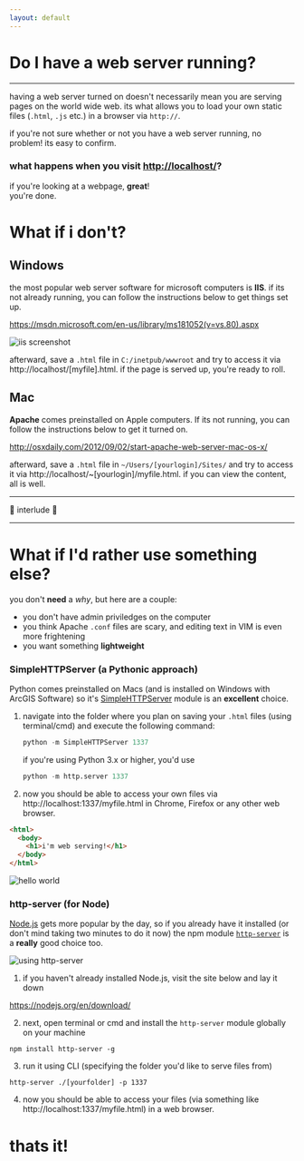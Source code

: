 ```yaml
---
layout: default
---
```


# Do I have a web server running?

___

having a web server turned on doesn't necessarily mean you are serving pages on the world wide web.  its what allows you to load your own static files (`.html`, `.js` etc.) in a browser via `http://`.

if you're not sure whether or not you have a web server running, no problem!  its easy to confirm.

### what happens when you visit [http://localhost/](http://localhost/)?

if you're looking at a webpage, **great**!  
you're done.

# What if i don't?

## Windows

the most popular web server software for microsoft computers is **IIS**.  if its not already running, you can follow the instructions below to get things set up.

https://msdn.microsoft.com/en-us/library/ms181052(v=vs.80).aspx

![iis screenshot](https://www.digicert.com/images/support-images/iis7/iis7-install-4.gif "iis")

afterward, save a `.html` file in `C:/inetpub/wwwroot` and try to access it via http://localhost/[myfile].html. if the page is served up, you're ready to roll.
## Mac

**Apache** comes preinstalled on Apple computers.  If its not running, you can follow the instructions below to get it turned on.

http://osxdaily.com/2012/09/02/start-apache-web-server-mac-os-x/

afterward, save a `.html` file in `~/Users/[yourlogin]/Sites/` and try to access it via http://localhost/~[yourlogin]/myfile.html.  if you can view the content, all is well.
___

:musical_note: interlude :musical_note:
___

# What if I'd rather use something else?

you don't **need** a *why*, but here are a couple:
* you don't have admin priviledges on the computer
* you think Apache `.conf` files are scary, and editing text in VIM is even more frightening
* you want something **lightweight**

### SimpleHTTPServer (a Pythonic approach)

Python comes preinstalled on Macs (and is installed on Windows with ArcGIS Software) so it's [SimpleHTTPServer](https://docs.python.org/2/library/simplehttpserver.html) module is an **excellent** choice.

1. navigate into the folder where  you plan on saving your `.html` files (using terminal/cmd) and execute the following command:
    
    ```python
    python -m SimpleHTTPServer 1337
    ```
    if you're using Python 3.x or higher, you'd use
    ```python
    python -m http.server 1337
    ```
    
2. now you should be able to access your own files via http://localhost:1337/myfile.html in Chrome, Firefox or any other web browser.

```html
<html>
  <body>
    <h1>i'm web serving!</h1>
  </body>
</html>
```

![hello world](https://gist.githubusercontent.com/jgravois/5e73b56fa7756fd00b89/raw/053ea5a0b141e7b53fa14ebce8f6f2d14292ab2a/hello.png "hello world")

### http-server (for Node)

[Node.js](https://nodejs.org) gets more popular by the day, so if you already have it installed (or don't mind taking two minutes to do it now) the npm module [`http-server`](https://www.npmjs.com/package/http-server) is a **really** good choice too.

![using http-server](https://gist.githubusercontent.com/jgravois/5e73b56fa7756fd00b89/raw/1ec60e0e598305b2b5dfe6071c1281431041fb17/node.png "http-server")

1. if you haven't already installed Node.js, visit the site below and lay it down

  https://nodejs.org/en/download/

2. next, open terminal or cmd and install the `http-server` module globally on your machine
  ```
  npm install http-server -g
  ```
3. run it using CLI (specifying the folder you'd like to serve files from)

  ```
  http-server ./[yourfolder] -p 1337
  ```
4. now you should be able to access your files (via something like http://localhost:1337/myfile.html) in a web browser.

# thats it!